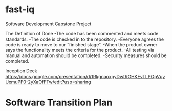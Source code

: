 # fast-iq
Software Development Capstone Project


The Definition of Done 
-The code has been commented and meets code standards.
-The code is checked in to the repository.
-Everyone agrees the code is ready to move to our “finished stage”.
-When the product owner says the functionality meets the criteria for the product.
-All testing via manual and automation should be completed.
-Security measures should be completed.


Inception Deck
https://docs.google.com/presentation/d/1RkgnaoxpyDwtRGHKEvTLPOpVuyUxmuPF0-2yXaOfFTw/edit?usp=sharing

# Software Transition Plan
